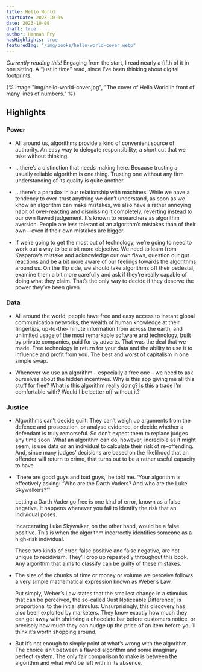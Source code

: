 ```yaml
---
title: Hello World
startDate: 2023-10-05
date: 2023-10-08
draft: true
author: Hannah Fry
hasHighlights: true
featuredImg: "/img/books/hello-world-cover.webp"
---
```


<em>Currently reading this!</em> Engaging from the start, I read nearly a fifth of it in one sitting. A “just in time” read, since I’ve been thinking about digital footprints.

<!-- excerpt -->

{% image "img/hello-world-cover.jpg", "The cover of Hello World in front of many lines of numbers." %}

## Highlights

<div class="highlights">

### Power

* All around us, algorithms provide a kind of convenient source of authority. An easy way to delegate responsibility; a short cut that we take without thinking.

* ...there’s a distinction that needs making here. Because trusting a usually reliable algorithm is one thing. Trusting one without any firm understanding of its quality is quite another.

* ...there’s a paradox in our relationship with machines. While we have a tendency to over-trust anything we don’t understand, as soon as we know an algorithm can make mistakes, we also have a rather annoying habit of over-reacting and dismissing it completely, reverting instead to our own flawed judgement. It’s known to researchers as algorithm aversion. People are less tolerant of an algorithm’s mistakes than of their own – even if their own mistakes are bigger.

* If we’re going to get the most out of technology, we’re going to need to work out a way to be a bit more objective. We need to learn from Kasparov’s mistake and acknowledge our own flaws, question our gut reactions and be a bit more aware of our feelings towards the algorithms around us. On the flip side, we should take algorithms off their pedestal, examine them a bit more carefully and ask if they’re really capable of doing what they claim. That’s the only way to decide if they deserve the power they’ve been given.

### Data

* All around the world, people have free and easy access to instant global communication networks, the wealth of human knowledge at their fingertips, up-to-the-minute information from across the earth, and unlimited usage of the most remarkable software and technology, built by private companies, paid for by adverts. That was the deal that we made. Free technology in return for your data and the ability to use it to influence and profit from you. The best and worst of capitalism in one simple swap.

* Whenever we use an algorithm – especially a free one – we need to ask ourselves about the hidden incentives. Why is this app giving me all this stuff for free? What is this algorithm really doing? Is this a trade I’m comfortable with? Would I be better off without it?

### Justice

* Algorithms can’t decide guilt. They can’t weigh up arguments from the defence and prosecution, or analyse evidence, or decide whether a defendant is truly remorseful. So don’t expect them to replace judges any time soon. What an algorithm can do, however, incredible as it might seem, is use data on an individual to calculate their risk of re-offending. And, since many judges’ decisions are based on the likelihood that an offender will return to crime, that turns out to be a rather useful capacity to have.

* ‘There are good guys and bad guys,’ he told me. ‘Your algorithm is effectively asking: “Who are the Darth Vaders? And who are the Luke Skywalkers?”’
  <p>Letting a Darth Vader go free is one kind of error, known as a false negative. It happens whenever you fail to identify the risk that an individual poses.</p>
  <p>Incarcerating Luke Skywalker, on the other hand, would be a false positive. This is when the algorithm incorrectly identifies someone as a high-risk individual.</p>
  <p>These two kinds of error, false positive and false negative, are not unique to recidivism. They’ll crop up repeatedly throughout this book. Any algorithm that aims to classify can be guilty of these mistakes.</p>

* The size of the chunks of time or money or volume we perceive follows a very simple mathematical expression known as Weber’s Law.
  <p>Put simply, Weber’s Law states that the smallest change in a stimulus that can be perceived, the so-called ‘Just Noticeable Difference’, is proportional to the initial stimulus. Unsurprisingly, this discovery has also been exploited by marketers. They know exactly how much they can get away with shrinking a chocolate bar before customers notice, or precisely how much they can nudge up the price of an item before you’ll think it’s worth shopping around.</p>

* But it’s not enough to simply point at what’s wrong with the algorithm. The choice isn’t between a flawed algorithm and some imaginary perfect system. The only fair comparison to make is between the algorithm and what we’d be left with in its absence.

</div>
